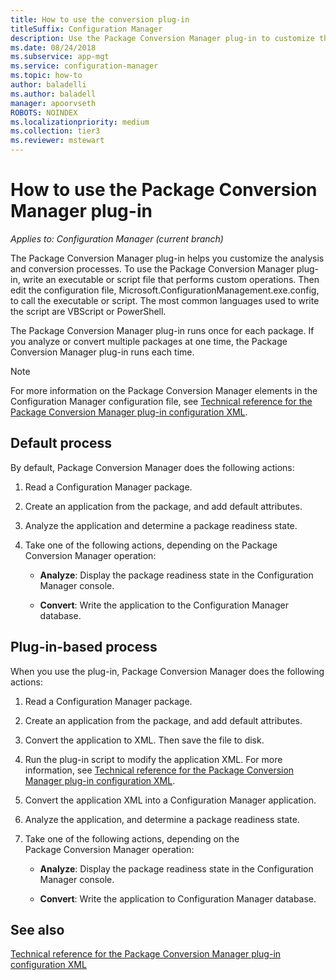 ```yaml
---
title: How to use the conversion plug-in
titleSuffix: Configuration Manager
description: Use the Package Conversion Manager plug-in to customize the analysis and conversion processes.
ms.date: 08/24/2018
ms.subservice: app-mgt
ms.service: configuration-manager
ms.topic: how-to
author: baladelli
ms.author: baladell
manager: apoorvseth
ROBOTS: NOINDEX
ms.localizationpriority: medium
ms.collection: tier3
ms.reviewer: mstewart
---
```


# How to use the Package Conversion Manager plug-in

*Applies to: Configuration Manager (current branch)*

<!--1357861-->

The Package Conversion Manager plug-in helps you customize the analysis and conversion processes. To use the Package Conversion Manager plug-in, write an executable or script file that performs custom operations. Then edit the configuration file, Microsoft.ConfigurationManagement.exe.config, to call the executable or script. The most common languages used to write the script are VBScript or PowerShell.

The Package Conversion Manager plug-in runs once for each package. If you analyze or convert multiple packages at one time, the Package Conversion Manager plug-in runs each time.

> [!NOTE]
> For more information on the Package Conversion Manager elements in the Configuration Manager configuration file, see [Technical reference for the Package Conversion Manager plug-in configuration XML](plugin-config-xml.md).



## Default process

By default, Package Conversion Manager does the following actions:

1.  Read a Configuration Manager package.

2.  Create an application from the package, and add default attributes.

3.  Analyze the application and determine a package readiness state.

4.  Take one of the following actions, depending on the Package Conversion Manager operation:

    - **Analyze**: Display the package readiness state in the Configuration Manager console.

    - **Convert**: Write the application to the Configuration Manager database.


## Plug-in-based process

When you use the plug-in, Package Conversion Manager does the following actions:

1.  Read a Configuration Manager package.

2.  Create an application from the package, and add default attributes.

3.  Convert the application to XML. Then save the file to disk.

4.  Run the plug-in script to modify the application XML. For more information, see [Technical reference for the Package Conversion Manager plug-in configuration XML](plugin-config-xml.md).

5.  Convert the application XML into a Configuration Manager application.

6.  Analyze the application, and determine a package readiness state.

7.  Take one of the following actions, depending on the Package Conversion Manager operation:

    - **Analyze**: Display the package readiness state in the Configuration Manager console.

    - **Convert**: Write the application to Configuration Manager database.



## See also

[Technical reference for the Package Conversion Manager plug-in configuration XML](plugin-config-xml.md)
